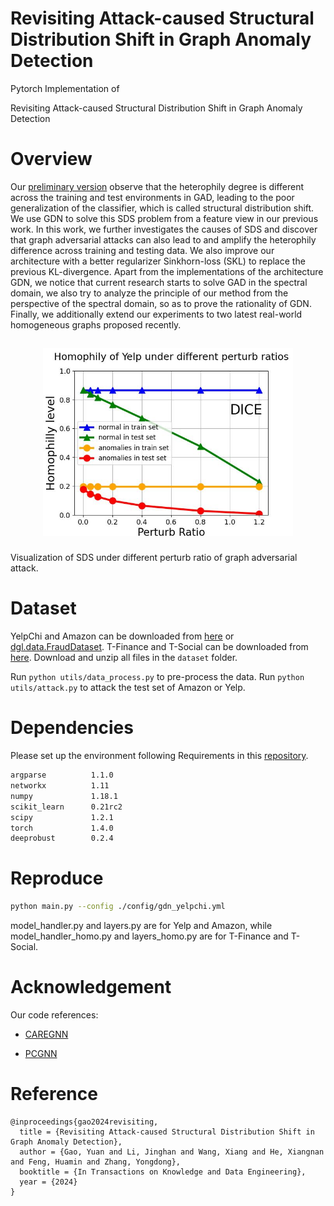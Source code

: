 # Revisiting Attack-caused Structural Distribution Shift in Graph Anomaly Detection
Pytorch Implementation of

Revisiting Attack-caused Structural Distribution Shift in Graph Anomaly Detection

# Overview
Our [preliminary version](https://github.com/blacksingular/wsdm_GDN) observe that the heterophily degree is different across the training and test environments in GAD, leading to the poor generalization of the classifier, which is called structural distribution shift. We use GDN to solve this SDS problem from a feature view in our previous work.
In this work, we further investigates the causes of SDS and discover that graph adversarial attacks can also lead to and amplify the heterophily difference across training and testing data. We also improve our architecture with a better regularizer Sinkhorn-loss (SKL) to replace the previous KL-divergence. Apart from the implementations of the architecture GDN, we notice that current research starts to solve GAD in the spectral domain, we also try to analyze the principle of our method from the perspective of the spectral domain, so as to prove the rationality of GDN. Finally, we additionally extend our experiments to two latest real-world homogeneous graphs proposed recently.


<h2 align="center">
<figure> <img src="figure/Yelp_homo_gap.jpg" height="300"></figure>
</h2>

Visualization of SDS under different perturb ratio of graph adversarial attack.

# Dataset
YelpChi and Amazon can be downloaded from [here](https://github.com/YingtongDou/CARE-GNN/tree/master/data) or [dgl.data.FraudDataset](https://docs.dgl.ai/api/python/dgl.data.html#fraud-dataset). T-Finance and T-Social can be downloaded from [here](https://drive.google.com/drive/folders/1PpNwvZx_YRSCDiHaBUmRIS3x1rZR7fMr?usp=sharing). Download and unzip all files in the `dataset` folder.

Run `python utils/data_process.py` to pre-process the data.
Run `python utils/attack.py` to attack the test set of Amazon or Yelp.

# Dependencies
Please set up the environment following Requirements in this [repository](https://github.com/PonderLY/PC-GNN). 
```sh
argparse          1.1.0
networkx          1.11
numpy             1.18.1
scikit_learn      0.21rc2
scipy             1.2.1
torch             1.4.0
deeprobust        0.2.4
```

# Reproduce
```sh
python main.py --config ./config/gdn_yelpchi.yml
```
model_handler.py and layers.py are for Yelp and Amazon, while model_handler_homo.py and layers_homo.py are for T-Finance and T-Social.

# Acknowledgement
Our code references:
- [CAREGNN](https://github.com/YingtongDou/CARE-GNN)

- [PCGNN](https://github.com/PonderLY/PC-GNN)

# Reference
```
@inproceedings{gao2024revisiting,
  title = {Revisiting Attack-caused Structural Distribution Shift in Graph Anomaly Detection},
  author = {Gao, Yuan and Li, Jinghan and Wang, Xiang and He, Xiangnan and Feng, Huamin and Zhang, Yongdong},
  booktitle = {In Transactions on Knowledge and Data Engineering},
  year = {2024}
}
```
